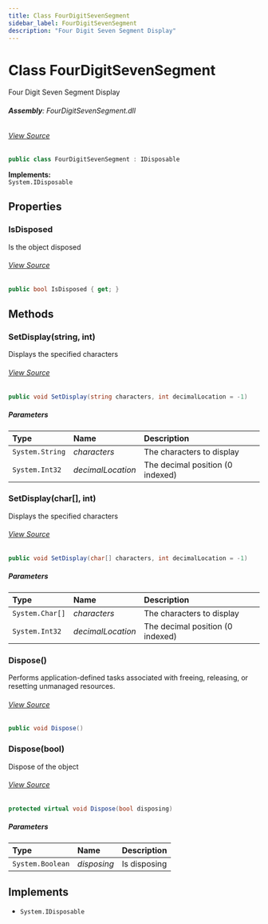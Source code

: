 ```yaml
---
title: Class FourDigitSevenSegment
sidebar_label: FourDigitSevenSegment
description: "Four Digit Seven Segment Display"
---
```

# Class FourDigitSevenSegment
Four Digit Seven Segment Display

###### **Assembly**: FourDigitSevenSegment.dll
###### [View Source](https://github.com/WildernessLabs/Meadow.Foundation.git/blob/develop/Source/Meadow.Foundation.Peripherals/Displays.Led.FourDigitSevenSegment/Driver/FourDigitSevenSegment.cs#L11)
```csharp title="Declaration"
public class FourDigitSevenSegment : IDisposable
```
**Implements:**  
`System.IDisposable`

## Properties
### IsDisposed
Is the object disposed
###### [View Source](https://github.com/WildernessLabs/Meadow.Foundation.git/blob/develop/Source/Meadow.Foundation.Peripherals/Displays.Led.FourDigitSevenSegment/Driver/FourDigitSevenSegment.cs#L16)
```csharp title="Declaration"
public bool IsDisposed { get; }
```
## Methods
### SetDisplay(string, int)
Displays the specified characters
###### [View Source](https://github.com/WildernessLabs/Meadow.Foundation.git/blob/develop/Source/Meadow.Foundation.Peripherals/Displays.Led.FourDigitSevenSegment/Driver/FourDigitSevenSegment.cs#L115)
```csharp title="Declaration"
public void SetDisplay(string characters, int decimalLocation = -1)
```

##### Parameters

| Type | Name | Description |
|:--- |:--- |:--- |
| `System.String` | *characters* | The characters to display |
| `System.Int32` | *decimalLocation* | The decimal position (0 indexed) |

### SetDisplay(char[], int)
Displays the specified characters
###### [View Source](https://github.com/WildernessLabs/Meadow.Foundation.git/blob/develop/Source/Meadow.Foundation.Peripherals/Displays.Led.FourDigitSevenSegment/Driver/FourDigitSevenSegment.cs#L125)
```csharp title="Declaration"
public void SetDisplay(char[] characters, int decimalLocation = -1)
```

##### Parameters

| Type | Name | Description |
|:--- |:--- |:--- |
| `System.Char[]` | *characters* | The characters to display |
| `System.Int32` | *decimalLocation* | The decimal position (0 indexed) |

### Dispose()
Performs application-defined tasks associated with freeing, releasing, or resetting unmanaged resources.
###### [View Source](https://github.com/WildernessLabs/Meadow.Foundation.git/blob/develop/Source/Meadow.Foundation.Peripherals/Displays.Led.FourDigitSevenSegment/Driver/FourDigitSevenSegment.cs#L159)
```csharp title="Declaration"
public void Dispose()
```
### Dispose(bool)
Dispose of the object
###### [View Source](https://github.com/WildernessLabs/Meadow.Foundation.git/blob/develop/Source/Meadow.Foundation.Peripherals/Displays.Led.FourDigitSevenSegment/Driver/FourDigitSevenSegment.cs#L169)
```csharp title="Declaration"
protected virtual void Dispose(bool disposing)
```

##### Parameters

| Type | Name | Description |
|:--- |:--- |:--- |
| `System.Boolean` | *disposing* | Is disposing |


## Implements

* `System.IDisposable`
